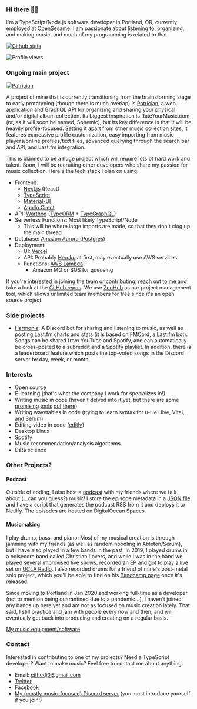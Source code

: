 ### Hi there 👋🏾

I'm a TypeScript/Node.js software developer in Portland, OR, currently employed at [OpenSesame](https://www.linkedin.com/company/opensesame_2/). I am passionate about listening to, organizing, and making music, and much of my programming is related to that.

[![Github stats](https://github-readme-stats.vercel.app/api?username=fossforlife&hide_title=true&theme=radical)](https://github.com/anuraghazra/github-readme-stats)

![Profile views](https://gpvc.arturio.dev/fossforlife)  

### Ongoing main project
[![Patrician](https://github-readme-stats.vercel.app/api/pin/?username=patricianapp&repo=patrician)](https://github.com/patricianapp/patrician)

A project of mine that is currently transitioning from the brainstorming stage to early prototyping (though there is much overlap) is [Patrician](https://github.com/patricianapp/patrician), a web application and GraphQL API for organizing and sharing your physical and/or digital album collection. Its biggest inspiration is RateYourMusic.com (or, as it will soon be named, Sonemic), but its key difference is that it will be heavily profile-focused. Setting it apart from other music collection sites, it features expressive profile customization, easy importing from music players/online profiles/text files, advanced querying through the search bar and API, and Last.fm integration.

This is planned to be a huge project which will require lots of hard work and talent. Soon, I will be recruiting other developers who share my passion for music collection. Here's the tech stack I plan on using:
- Frontend: 
  - [Next.js](https://nextjs.org/) (React)
  - [TypeScript](https://www.typescriptlang.org/)
  - [Material-UI](https://material-ui.com/)
  - [Apollo Client](https://www.apollographql.com/docs/react/)
- API: [Warthog](https://github.com/goldcaddy77/warthog) ([TypeORM](https://typeorm.io/) + [TypeGraphQL](https://typegraphql.com/))
- Serverless Functions: Most likely TypeScript/Node
  - This will be where large imports are made, so that they don't clog up the main thread
- Database: [Amazon Aurora (Postgres)](https://aws.amazon.com/rds/aurora)
- Deployment: 
  - UI: [Vercel](https://vercel.com)
  - API: Probably [Heroku](https://www.heroku.com/) at first, may eventually use AWS services
  - Functions: [AWS Lambda](https://aws.amazon.com/lambda/)
    - Amazon MQ or SQS for queueing

If you're interested in joining the team or contributing, [reach out to me](#contact) and take a look at the [GitHub repos](https://github.com/patricianapp). We use [ZenHub](https://www.zenhub.com/) as our project management tool, which allows unlimited team members for free since it's an open source project. 

### Side projects
- [Harmonia](https://github.com/patricianapp/Harmonia): A Discord bot for sharing and listening to music, as well as posting Last.fm charts and stats (it is based on [FMCord](https://github.com/kometh0616/fmcord), a Last.fm bot). Songs can be shared from YouTube and Spotify, and can automatically be cross-posted to a subreddit and a Spotify playlist. In addition, there is a leaderboard feature which posts the top-voted songs in the Discord server by day, week, or month.

### Interests
- Open source
- E-learning (that's what the company I work for specializes in!)
- Writing music in code (haven't delved into it yet, but there are some [promising](https://github.com/alda-lang/alda) [tools](https://github.com/sonic-pi-net/sonic-pi) [out](https://github.com/ales-tsurko/cells) [there](https://github.com/flipcoder/textbeat))
- Writing wavetables in code (trying to learn syntax for u-He Hive, Vital, and Serum)
- Editing video in code ([editly](https://github.com/mifi/editly))
- Desktop Linux
- Spotify
- Music recommendation/analysis algorithms
- Data science

### Other Projects?

#### Podcast
Outside of coding, I also host a [podcast](https://soundcloud.com/listeningcircle/) with my friends where we talk about (...can you guess?) music! I store the episode metadata in a [JSON file](https://github.com/FOSSforlife/podcast-site/blob/master/src/assets/data/episodes.json) and have a script that generates the podcast RSS from it and deploys it to Netlify. The episodes are hosted on DigitalOcean Spaces.

#### Musicmaking
I play drums, bass, and piano. Most of my musical creation is through jamming with my friends (as well as random noodling in Ableton/Serum), but I have also played in a few bands in the past. In 2019, I played drums in a noisecore band called Christian Lovers, and while I was in the band we played several improvised live shows, recorded an [EP](https://christianlovers.bandcamp.com/album/bullshit-market-christian-lovers-split) and got to play a live set on [UCLA Radio](https://soundcloud.com/uclaradio/christain-lovers-live-ucla-radio). I also recorded drums for a friend of mine's post-metal solo project, which you'll be able to find on his [Bandcamp page](https://jonathanfraser.bandcamp.com/music) once it's released.

Since moving to Portland in Jan 2020 and working full-time as a developer (not to mention being quarantined due to a pandemic...), I haven't joined any bands up here yet and am not as focused on music creation lately. That said, I still practice and jam with people every now and then, and will eventually get back into producing and creating on a regular basis.

[My music equipment/software](https://equipboard.com/elias_jackson)


### Contact
Interested in contributing to one of my projects? Need a TypeScript developer? Want to make music? Feel free to contact me about anything.
- Email: ejthedj0@gmail.com
- [Twitter](https://twitter.com/ejthecoder)
- [Facebook](https://www.facebook.com/elias.jackson2)
- [My (mostly music-focused) Discord server](https://discord.gg/5cebBT7) (you must introduce yourself if you join!)



<!--
**FOSSforlife/FOSSforlife** is a ✨ _special_ ✨ repository because its `README.md` (this file) appears on your GitHub profile.

Here are some ideas to get you started:

- 🔭 I’m currently working on ...
- 🌱 I’m currently learning ...
- 👯 I’m looking to collaborate on ...
- 🤔 I’m looking for help with ...
- 💬 Ask me about ...
- 📫 How to reach me: ...
- 😄 Pronouns: ...
- ⚡ Fun fact: ...
-->
